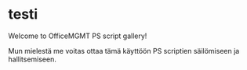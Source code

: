 # testi
Welcome to OfficeMGMT PS script gallery!

Mun mielestä me voitas ottaa tämä käyttöön PS scriptien säilömiseen ja hallitsemiseen.
